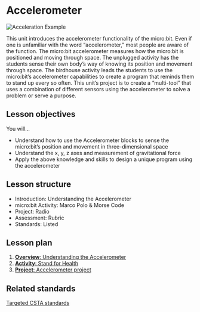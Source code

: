 # Accelerometer

![Acceleration Example](/test/static/courses/csintro/accelerometer/highvelocitylowaccel.png)

This unit introduces the accelerometer functionality of the micro:bit. Even if one is unfamiliar with the word “accelerometer,” most people are aware of the function. The micro:bit accelerometer measures how the micro:bit is positioned and moving through space. The unplugged activity has the students sense their own body’s way of knowing its position and movement through space. The birdhouse activity leads the students to use the micro:bit’s accelerometer capabilities to create a program that reminds them to stand up every so often. This unit’s project is to create a “multi-tool” that uses a combination of different sensors using the accelerometer to solve a problem or serve a purpose.


## Lesson objectives

You will...

* Understand how to use the Accelerometer blocks to sense the micro:bit’s position and movement in three-dimensional space
* Understand the x, y, z axes and measurement of gravitational force
* Apply the above knowledge and skills to design a unique program using the accelerometer

## Lesson structure

* Introduction: Understanding the Accelerometer
* micro:bit Activity: Marco Polo & Morse Code
* Project: Radio
* Assessment: Rubric 
* Standards: Listed

## Lesson plan

1. [**Overview**: Understanding the Accelerometer](/test/courses/csintro/accelerometer/overview)
2. [**Activity**: Stand for Health](/test/courses/csintro/accelerometer/activity)
3. [**Project**: Accelerometer project](/test/courses/csintro/accelerometer/project)

## Related standards

[Targeted CSTA standards](/test/courses/csintro/accelerometer/standards)